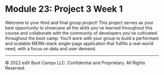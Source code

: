 # Module 23: Project 3 Week 1
Welcome to your third and final group project! This project serves as your best opportunity to showcase all the skills you’ve learned throughout this course and collaborate with the community of developers you’ve cultivated throughout the boot camp. You’ll work with your group to build a performant and scalable MERN-stack single-page application that fulfills a real-world need, with a focus on data and user demand.

---
© 2022 edX Boot Camps LLC. Confidential and Proprietary. All Rights Reserved.